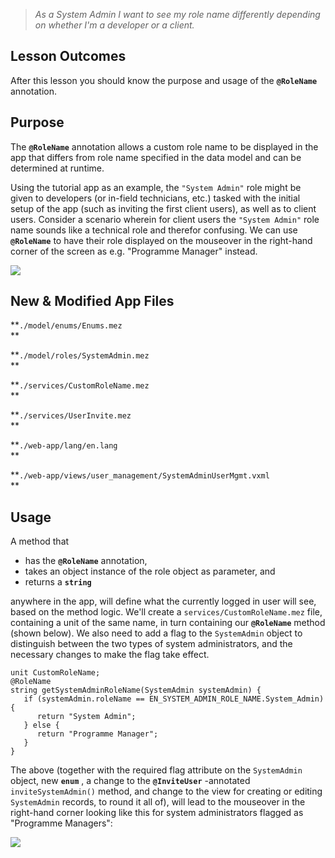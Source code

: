 > _As a System Admin I want to see my role name differently depending on whether I'm a developer or a client._

## Lesson Outcomes

After this lesson you should know the purpose and usage of the **`@RoleName`** annotation.

## Purpose

The **`@RoleName`** annotation allows a custom role name to be displayed in the app that differs from role name specified in the data model and can be determined at runtime.

Using the tutorial app as an example, the `"System Admin"` role might be given to developers (or in-field technicians, etc.) tasked with the initial setup of the app (such as inviting the first client users), as well as to client users. Consider a scenario wherein for client users the `"System Admin"` role name sounds like a technical role and therefor confusing. We can use **`@RoleName`** to have their role displayed on the mouseover in the right-hand corner of the screen as e.g. "Programme Manager" instead.

![](https://mezzaninewiki.atlassian.net/wiki/download/attachments/5739173/Screen%20Shot%202017-02-07%20at%202.35.16%20PM.png?version=1&modificationDate=1486478971017&cacheVersion=1&api=v2)

## New & Modified App Files

**`./model/enums/Enums.mez`  
**

**`./model/roles/SystemAdmin.mez`  
**

**`./services/CustomRoleName.mez`  
**

**`./services/UserInvite.mez`  
**

**`./web-app/lang/en.lang`  
**

**`./web-app/views/user_management/SystemAdminUserMgmt.vxml`  
**

## Usage

A method that

  * has the **`@RoleName`** annotation,
  * takes an object instance of the role object as parameter, and
  * returns a **`string`**



anywhere in the app, will define what the currently logged in user will see, based on the method logic. We'll create a `services/CustomRoleName.mez` file, containing a unit of the same name, in turn containing our **`@RoleName`** method (shown below). We also need to add a flag to the `SystemAdmin` object to distinguish between the two types of system administrators, and the necessary changes to make the flag take effect.
    
    
    unit CustomRoleName;
    @RoleName
    string getSystemAdminRoleName(SystemAdmin systemAdmin) {
       if (systemAdmin.roleName == EN_SYSTEM_ADMIN_ROLE_NAME.System_Admin) {
          return "System Admin";
       } else {
          return "Programme Manager";
       }   
    }

The above (together with the required flag attribute on the `SystemAdmin` object, new **`enum`** , a change to the **`@InviteUser`** -annotated `inviteSystemAdmin()` method, and change to the view for creating or editing `SystemAdmin` records, to round it all of), will lead to the mouseover in the right-hand corner looking like this for system administrators flagged as "Programme Managers": 

![](https://mezzaninewiki.atlassian.net/wiki/download/attachments/5739173/Screen%20Shot%202017-02-07%20at%202.34.40%20PM.png?version=1&modificationDate=1486478971040&cacheVersion=1&api=v2)





